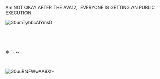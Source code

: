 Am NOT OKAY AFTER THE AVA12,. EVERYONE IS GETTING AN PUBLIC EXECUTION.



![G0umTybbcAIYmsD](https://github.com/user-attachments/assets/64620eed-8c29-4a37-8f86-ce740be146a1)

⠀⠀
⠀⠀

⠀⠀
⠀⠀


❁ ` · ➵ . 
⠀⠀
⠀⠀

⠀⠀

![G0uuRNFWwAA9Xt-](https://github.com/user-attachments/assets/f03ddc2f-b8a0-42b2-85ea-35b66129d0ce)
